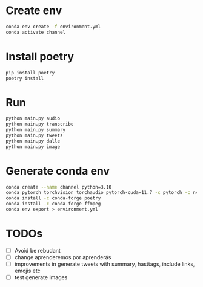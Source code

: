 # Create env

```sh
conda env create -f environment.yml
conda activate channel
```

# Install poetry

```sh
pip install poetry
poetry install
```

# Run
```py
python main.py audio
python main.py transcribe
python main.py summary
python main.py tweets
python main.py dalle
python main.py image
``` 

# Generate conda env
```sh
conda create --name channel python=3.10
conda pytorch torchvision torchaudio pytorch-cuda=11.7 -c pytorch -c nvidia
conda install -c conda-forge poetry
conda install -c conda-forge ffmpeg
conda env export > environment.yml
```

# TODOs

- [ ] Avoid be rebudant
- [ ] change aprenderemos por aprenderás
- [ ] improvements in generate tweets with summary, hasttags, include links, emojis etc
- [ ] test generate images